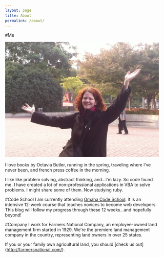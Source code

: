 ```yaml
---
layout: page
title: About
permalink: /about/
---
```


#Me

<p style="text-align: center;"><img src="/assets/about.jpg" alt="Welcome!  This is me"></p>

I love books by Octavia Butler, running in the spring, traveling where I've never been, and french press coffee in the morning.

I like like problem solving, abstract thinking, and...I'm lazy.  So code found me.  I have created a lot of non-professional applications in VBA to solve problems. I might share some of them. Now studying ruby.


#Code School
I am currently attending [Omaha Code School](http://omahacodeschool.com/).  It is an intensive 12-week course that teaches novices to become web developers.  This blog will follow my progress through these 12 weeks...and hopefully beyond!

#Company
I work for Farmers National Company, an employee-owned land management firm started in 1929.  We're the premiere land management company in the country, representing land owners in over 25 states.

If you or your family own agricultural land, you should [check us out] (http://farmersnational.com/).
